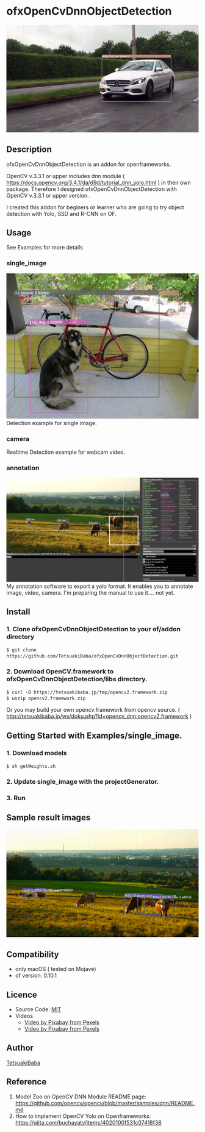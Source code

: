 # ofxOpenCvDnnObjectDetection

![sample_images/result_sample01.gif](sample_images/result_sample01.gif)
## Description
ofxOpenCvDnnObjectDetection is an addon for openframeworks.

OpenCV v.3.3.1 or upper includes dnn module ( https://docs.opencv.org/3.4.1/da/d9d/tutorial_dnn_yolo.html ) in their own package. Therefore I designed ofxOpenCvDnnObjectDetection with OpenCV v.3.3.1 or upper version.

I created this addon for beginers or learner who are going to try object detection with Yolo, SSD and R-CNN on OF.

## Usage
See Examples for more details

### single_image
![single_image screenshot](/sample_images/screenshot.png)
Detection example for single image.

### camera
Realtime Detection example for webcam video.

### annotation
![annotation screenshot](/sample_images/annotation.png)
My annotation software to export a yolo format. It enables you to annotate image, video, camera. I'm preparing the manual to use it.... not yet.

## Install
### 1. Clone ofxOpenCvDnnObjectDetection to your of/addon directory
    $ git clone https://github.com/TetsuakiBaba/ofxOpenCvDnnObjectDetection.git
### 2. Download OpenCV.framework to ofxOpenCvDnnObjectDetection/libs directory. 
    $ curl -O https://tetsuakibaba.jp/tmp/opencv2.framework.zip
    $ unzip opencv2.framework.zip
   
Or you may build your own opencv.framework from opencv source. ( http://tetsuakibaba.jp/ws/doku.php?id=opencv_dnn:opencv2.framework )

## Getting Started with Examples/single_image.
### 1. Download models
    $ sh getWeights.sh
### 2. Update single_image with the projectGenerator.
### 3. Run

## Sample result images
![sample_images/result_sample02.gif](sample_images/result_sample02.gif)
## Compatibility
- only macOS ( tested on Mojave)
- of version: 0.10.1

## Licence
- Source Code: [MIT](https://opensource.org/licenses/MIT)
- Videos
  - [Video by Pixabay from Pexels](https://www.pexels.com/video/cows-eating-856065/)
  - [Video by Pixabay from Pexels](https://www.pexels.com/video/mercedes-c-class-854710/)

## Author
[TetsuakiBaba](https://github.com/TetsuakiBaba)

## Reference
1. Model Zoo on OpenCV DNN Module README page: https://github.com/opencv/opencv/blob/master/samples/dnn/README.md
2. How to implement OpenCV Yolo on Openframeworks: https://qiita.com/buchayaty/items/4020100f531c07418f38

